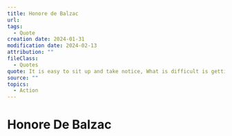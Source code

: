 ```yaml
---
title: Honore de Balzac
url: 
tags:
  - Quote
creation date: 2024-01-31
modification date: 2024-02-13
attribution: ""
fileClass:
  - Quotes
quote: ‪It is easy to sit up and take notice, What is difficult is getting up and taking action.
source: ""
topics:
  - Action
---
```


# Honore De Balzac
